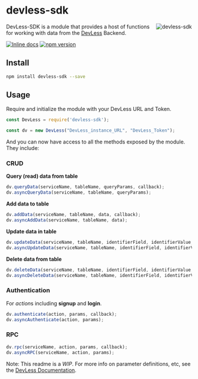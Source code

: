 # devless-sdk

<img src="https://s20.postimg.org/zdg8n23nh/image.png" alt="devless-sdk" align="right" />

DevLess-SDK is a module that provides a host of functions for working with data from the [DevLess](http://devless.io/) Backend.

[![Inline docs](http://inch-ci.org/github/DevlessTeam/dv-node-sdk.svg?branch=master)](http://inch-ci.org/github/DevlessTeam/dv-node-sdk)
[![npm version](https://badge.fury.io/js/devless-sdk.svg)](https://badge.fury.io/js/devless-sdk)


## Install

```bash
npm install devless-sdk --save
```

## Usage

Require and initialize the module with your DevLess URL and Token.

```javascript
const DevLess = require('devless-sdk');

const dv = new DevLess("DevLess_instance_URL", "DevLess_Token");
```

And you can now have access to all the methods exposed by the module. They include:

### CRUD

**Query (read) data from table**
```javascript
dv.queryData(serviceName, tableName, queryParams, callback);
dv.asyncQueryData(serviceName, tableName, queryParams);
```

**Add data to table**
```javascript
dv.addData(serviceName, tableName, data, callback);
dv.asyncAddData(serviceName, tableName, data);
```

**Update data in table**
```javascript
dv.updateData(serviceName, tableName, identifierField, identifierValue, data, callback);
dv.asyncUpdateData(serviceName, tableName, identifierField, identifierValue, data);
```

**Delete data from table**
```javascript
dv.deleteData(serviceName, tableName, identifierField, identifierValue, callback);
dv.asyncDeleteData(serviceName, tableName, identifierField, identifierValue);
```


### Authentication

For *action*s including **signup** and **login**.

```javascript
dv.authenticate(action, params, callback);
dv.asyncAuthenticate(action, params);
```

### RPC

```javascript
dv.rpc(serviceName, action, params, callback);
dv.asyncRPC(serviceName, action, params);
```

Note: This readme is a *WIP*. For more info on parameter definitions, etc, see the [DevLess Documentation](https://devless.gitbooks.io/devless-docs-1-3-0/http_api.html).
